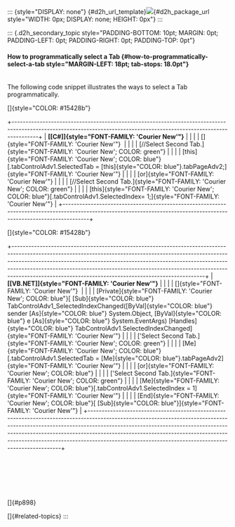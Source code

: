 ::: {style="DISPLAY: none"}
[](ms-xhelp:///?Id=d2h_url_template){#d2h_url_template}![](!package_url!){#d2h_package_url style="WIDTH: 0px; DISPLAY: none; HEIGHT: 0px"}
:::

::: {.d2h_secondary_topic style="PADDING-BOTTOM: 10pt; MARGIN: 0pt; PADDING-LEFT: 0pt; PADDING-RIGHT: 0pt; PADDING-TOP: 0pt"}
#### How to programmatically select a Tab {#how-to-programmatically-select-a-tab style="MARGIN-LEFT: 18pt; tab-stops: 18.0pt"}

\
The following code snippet illustrates the ways to select a Tab programmatically.

[]{style="COLOR: #15428b"} 

+---------------------------------------------------------------------------------------------------------------------------------------------------------------------+
| **[\[C#\]]{style="FONT-FAMILY: 'Courier New'"}**                                                                                                                    |
|                                                                                                                                                                     |
| []{style="FONT-FAMILY: 'Courier New'"}                                                                                                                              |
|                                                                                                                                                                     |
| [//Select Second Tab.]{style="FONT-FAMILY: 'Courier New'; COLOR: green"}                                                                                            |
|                                                                                                                                                                     |
| [this]{style="FONT-FAMILY: 'Courier New'; COLOR: blue"}[.tabControlAdv1.SelectedTab = [this]{style="COLOR: blue"}.tabPageAdv2;]{style="FONT-FAMILY: 'Courier New'"} |
|                                                                                                                                                                     |
| [or]{style="FONT-FAMILY: 'Courier New'"}                                                                                                                            |
|                                                                                                                                                                     |
| [//Select Second Tab.]{style="FONT-FAMILY: 'Courier New'; COLOR: green"}                                                                                            |
|                                                                                                                                                                     |
| [this]{style="FONT-FAMILY: 'Courier New'; COLOR: blue"}[.tabControlAdv1.SelectedIndex= 1;]{style="FONT-FAMILY: 'Courier New'"}                                      |
+---------------------------------------------------------------------------------------------------------------------------------------------------------------------+

[]{style="COLOR: #15428b"} 

+--------------------------------------------------------------------------------------------------------------------------------------------------------------------------------------------------------------------------------------------------------------------------------------------------------------------------------------------------------------------------------------------+
| **[\[VB.NET\]]{style="FONT-FAMILY: 'Courier New'"}**                                                                                                                                                                                                                                                                                                                                       |
|                                                                                                                                                                                                                                                                                                                                                                                            |
| []{style="FONT-FAMILY: 'Courier New'"}                                                                                                                                                                                                                                                                                                                                                     |
|                                                                                                                                                                                                                                                                                                                                                                                            |
| [Private]{style="FONT-FAMILY: 'Courier New'; COLOR: blue"}[ [Sub]{style="COLOR: blue"} TabControlAdv1_SelectedIndexChanged([ByVal]{style="COLOR: blue"} sender [As]{style="COLOR: blue"} System.Object, [ByVal]{style="COLOR: blue"} e [As]{style="COLOR: blue"} System.EventArgs) [Handles]{style="COLOR: blue"} TabControlAdv1.SelectedIndexChanged]{style="FONT-FAMILY: 'Courier New'"} |
|                                                                                                                                                                                                                                                                                                                                                                                            |
| [\'Select Second Tab.]{style="FONT-FAMILY: 'Courier New'; COLOR: green"}                                                                                                                                                                                                                                                                                                                   |
|                                                                                                                                                                                                                                                                                                                                                                                            |
| [Me]{style="FONT-FAMILY: 'Courier New'; COLOR: blue"}[.tabControlAdv1.SelectedTab = [Me]{style="COLOR: blue"}.tabPageAdv2]{style="FONT-FAMILY: 'Courier New'"}                                                                                                                                                                                                                             |
|                                                                                                                                                                                                                                                                                                                                                                                            |
| [or]{style="FONT-FAMILY: 'Courier New'; COLOR: blue"}                                                                                                                                                                                                                                                                                                                                      |
|                                                                                                                                                                                                                                                                                                                                                                                            |
| [\'Select Second Tab.]{style="FONT-FAMILY: 'Courier New'; COLOR: green"}                                                                                                                                                                                                                                                                                                                   |
|                                                                                                                                                                                                                                                                                                                                                                                            |
| [Me]{style="FONT-FAMILY: 'Courier New'; COLOR: blue"}[.tabControlAdv1.SelectedIndex = 1]{style="FONT-FAMILY: 'Courier New'"}                                                                                                                                                                                                                                                               |
|                                                                                                                                                                                                                                                                                                                                                                                            |
| [End]{style="FONT-FAMILY: 'Courier New'; COLOR: blue"}[ [Sub]{style="COLOR: blue"}]{style="FONT-FAMILY: 'Courier New'"}                                                                                                                                                                                                                                                                    |
+--------------------------------------------------------------------------------------------------------------------------------------------------------------------------------------------------------------------------------------------------------------------------------------------------------------------------------------------------------------------------------------------+

 

 

 

[]{#p898} 

[]{#related-topics}
:::
